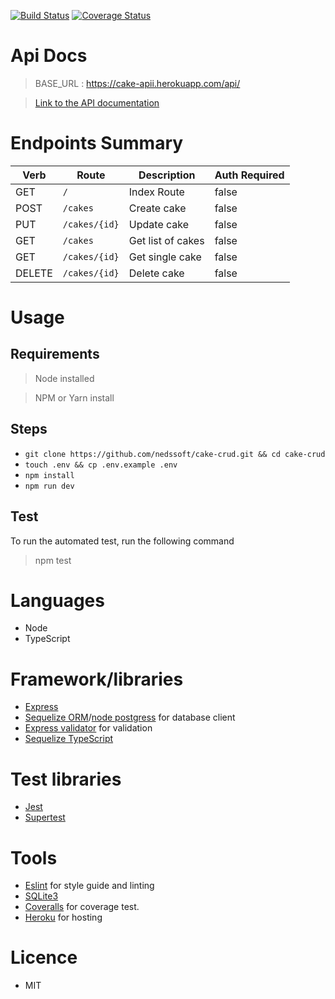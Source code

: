 
[![Build Status](https://travis-ci.com/nedssoft/cake-crud.svg?branch=main)](https://travis-ci.com/nedssoft/cake-crud) [![Coverage Status](https://coveralls.io/repos/github/nedssoft/cake-crud/badge.svg?branch=main)](https://coveralls.io/github/nedssoft/cake-crud?branch=main)
# Api Docs

> BASE_URL : https://cake-apii.herokuapp.com/api/

> [Link to the API documentation](https://documenter.getpostman.com/view/4448465/Tzm6ncKU)


# Endpoints Summary

| Verb | Route | Description | Auth Required |
|------|-------|-------------|---------------|
|   GET   |  `/`      |   Index Route          |   false            |
|   POST   |  `/cakes`      |    Create  cake         |      false         |
|   PUT   |   `/cakes/{id}`    |    Update cake         |      false        |
|   GET   |   `/cakes` |        Get list of cakes        |    false           |
|   GET   |  `/cakes/{id}`      | Get single cake            |    false           |
|   DELETE   |  `/cakes/{id}`     |   Delete cake         |   false           |
            

# Usage  
## Requirements
  > Node installed

  > NPM or Yarn install

  ## Steps
  - `git clone https://github.com/nedssoft/cake-crud.git && cd cake-crud`
  - `touch .env && cp .env.example .env`
  - `npm install`
  - `npm run dev`

## Test
To run the automated test, run the following command

> npm test


# Languages
- Node
- TypeScript

# Framework/libraries
- [Express](https://expressjs.com/) 
- [Sequelize ORM](https://sequelize.org/)/[node postgress](https://www.npmjs.com/package/pg) for database client
- [Express validator](http://exss-validator.github.io/docs)  for validation
- [Sequelize TypeScript](https://www.npmjs.com/package/sequelize-typescript)

# Test libraries
- [Jest](https://jestjs.io/docs)
- [Supertest](https://www.npmjs.com/package/supertest)

# Tools
- [Eslint]() for style guide and linting
- [SQLite3]()
- [Coveralls]() for coverage test.
- [Heroku](https://heroku.com/) for hosting

# Licence
- MIT 
